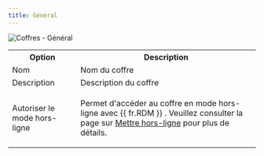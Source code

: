 ```yaml
---
title: Général
---
```

![Coffres - Général](/img/fr/server/ServerOp8065.png) 

<table>
	<tr>
		<th>
Option 
		</th>
		<th>
Description 
		</th>
	</tr>
	<tr>
		<td>
Nom 
		</td>
		<td>
Nom du coffre 
		</td>
	</tr>
	<tr>
		<td>
Description 
		</td>
		<td>
Description du coffre 
		</td>
	</tr>
	<tr>
		<td>
Autoriser le mode hors-ligne 
		</td>
		<td>
		
Permet d'accéder au coffre en mode hors-ligne avec {{ fr.RDM }} . Veuillez consulter la page sur [Mettre hors-ligne](https://help.remotedesktopmanager.com/fr/datasource_offline.html) pour plus de détails. 
		</td>
	</tr>
</table>


